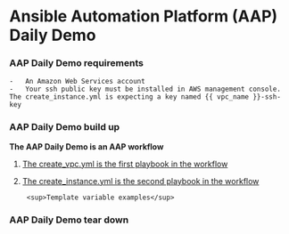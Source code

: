 # Ansible Automation Platform (AAP) Daily Demo
### AAP Daily Demo requirements  
    -   An Amazon Web Services account
    -   Your ssh public key must be installed in AWS management console.  The create_instance.yml is expecting a key named {{ vpc_name }}-ssh-key
### AAP Daily Demo build up
**The AAP Daily Demo is an AAP workflow**  
1. [The create_vpc.yml is the first playbook in the workflow](https://github.com/redawg/Ansiblewesttigers/blob/master/Demonstrations/AAP_daily_demo/create_vpc.yml "create_vpc.yml")  
        
2. [The create_instance.yml is the second playbook in the workflow](https://github.com/redawg/Ansiblewesttigers/blob/master/Demonstrations/AAP_daily_demo/create_instance.yml "create_instance.yml")  
        
        <sup>Template variable examples</sup>

### AAP Daily Demo tear down  
